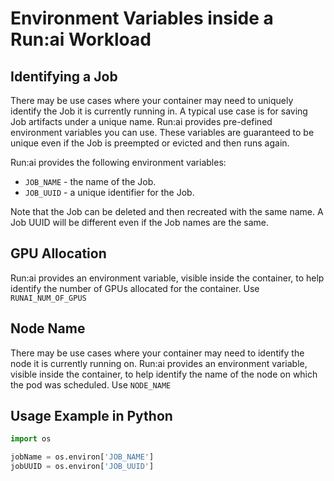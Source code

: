 # Environment Variables inside a Run:ai Workload


## Identifying a Job
There may be use cases where your container may need to uniquely identify the Job it is currently running in. A typical use case is for saving Job artifacts under a unique name. 
Run:ai provides pre-defined environment variables you can use. These variables are guaranteed to be unique even if the Job is preempted or evicted and then runs again. 

Run:ai provides the following environment variables:

* ``JOB_NAME`` - the name of the Job.
* ``JOB_UUID`` - a unique identifier for the Job. 

Note that the Job can be deleted and then recreated with the same name. A Job UUID will be different even if the Job names are the same.


## GPU Allocation

Run:ai provides an environment variable, visible inside the container, to help identify the number of GPUs allocated for the container. Use `RUNAI_NUM_OF_GPUS`

## Node Name

There may be use cases where your container may need to identify the node it is currently running on. Run:ai provides an environment variable, visible inside the container, to help identify the name of the node on which the pod was scheduled. Use `NODE_NAME`


## Usage Example in Python

``` python
import os

jobName = os.environ['JOB_NAME']
jobUUID = os.environ['JOB_UUID']
```
